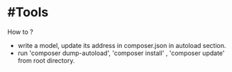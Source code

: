 #Tools
===========
How to ?
* write a  model, update its address in composer.json in autoload section.
* run 'composer dump-autoload', 'composer install' , 'composer update' from root directory.